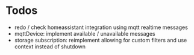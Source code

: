 # Todos
- redo / check homeassistant integration using mqtt realtime messages
- mqttDevice: implement available / unavailable messages
- storage subscription: reimplement allowing for custom filters and use context instead of shutdown